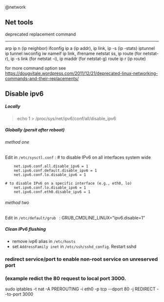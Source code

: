 @network

## Net tools

deprecated replacement command
---------  -------------------
arp 	    ip n (ip neighbor)
ifconfig 	ip a (ip addr), ip link, ip -s (ip -stats)
iptunnel 	ip tunnel
iwconfig 	iw
nameif 		ip link, ifrename
netstat 	ss, ip route (for netstat-r), ip -s link (for netstat -i), ip maddr (for netstat-g)
route 		ip r (ip route)

for more command option see
	https://dougvitale.wordpress.com/2011/12/21/deprecated-linux-networking-commands-and-their-replacements/

## Disable ipv6

##### Locally
> echo 1 > /proc/sys/net/ipv6/conf/all/disable_ipv6

##### Globally (persit after reboot)

###### method one
Edit in `/etc/sysctl.conf` :
    # to disable IPv6 on all interfaces system wide

        net.ipv6.conf.all.disable_ipv6 = 1
        net.ipv6.conf.default.disable_ipv6 = 1
        net.ipv6.conf.lo.disable_ipv6 = 1

    # to disable IPv6 on a specific interface (e.g., eth0, lo)
        net.ipv6.conf.lo.disable_ipv6 = 1
        net.ipv6.conf.eth0.disable_ipv6 = 1

###### method two
Edit in `/etc/default/grub ` :
    GRUB_CMDLINE_LINUX="ipv6.disable=1"


##### Clean IPv6 flushing

* remove ivp6 alias in `/etc/hosts`
* set `AddressFamily inet`  in  `/etc/ssh/sshd_config`.  Restart sshd


### redirect service/port to enable non-root service on unreserved port
### (example redict the 80 request to local port 3000.
sudo iptables -t nat -A PREROUTING -i eth0 -p tcp --dport 80 -j REDIRECT --to-port 3000


